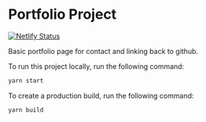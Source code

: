 # Portfolio Project

[![Netlify Status](https://api.netlify.com/api/v1/badges/21c8b107-ab8d-4933-b972-c4a123b16201/deploy-status)](https://app.netlify.com/sites/chris-parsons-portfolio/deploys)

Basic portfolio page for contact and linking back to github.

To run this project locally, run the following command:

```bash
yarn start
```

To create a production build, run the following command:

```bash
yarn build
```
